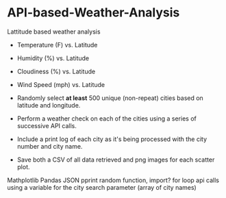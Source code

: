 # API-based-Weather-Analysis
Lattitude based weather analysis

* Temperature (F) vs. Latitude
* Humidity (%) vs. Latitude
* Cloudiness (%) vs. Latitude
* Wind Speed (mph) vs. Latitude

* Randomly select **at least** 500 unique (non-repeat) cities based on latitude and longitude.
* Perform a weather check on each of the cities using a series of successive API calls.
* Include a print log of each city as it's being processed with the city number and city name.
* Save both a CSV of all data retrieved and png images for each scatter plot.

Mathplotlib
Pandas
JSON
pprint
random function, import?
for loop api calls using a variable for the city search parameter (array of city names)

